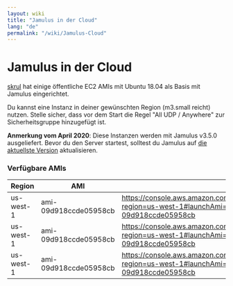```yaml
---
layout: wiki
title: "Jamulus in der Cloud"
lang: "de"
permalink: "/wiki/Jamulus-Cloud"
---
```


# Jamulus in der Cloud

[skrul](https://sourceforge.net/u/skrulx/profile/) hat einige öffentliche EC2 AMIs mit Ubuntu 18.04 als Basis mit Jamulus eingerichtet. 

Du kannst eine Instanz in deiner gewünschten Region (m3.small reicht) nutzen. Stelle sicher, dass vor dem Start die Regel "All UDP / Anywhere" zur Sicherheitsgruppe hinzugefügt ist.

**Anmerkung vom April 2020**: Diese Instanzen werden mit Jamulus v3.5.0 ausgeliefert. Bevor du den Server startest, solltest du Jamulus auf [die aktuellste Version](https://github.com/corrados/jamulus/releases) aktualisieren.

### Verfügbare AMIs

| Region  | AMI  |   |
|---|---|---|
| us-west-1  |  ami-09d918ccde05958cb |  https://console.aws.amazon.com/ec2/home?region=us-west-1#launchAmi=ami-09d918ccde05958cb |
| us-west-1  |  ami-09d918ccde05958cb |  https://console.aws.amazon.com/ec2/home?region=us-west-1#launchAmi=ami-09d918ccde05958cb |
| us-west-1  |  ami-09d918ccde05958cb |  https://console.aws.amazon.com/ec2/home?region=us-west-1#launchAmi=ami-09d918ccde05958cb |
